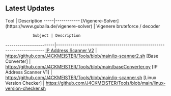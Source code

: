 
<center><div id="CounterVisitor"></div></center>

<h2>Latest Updates</h2>
Tool | Description
-----|------------
[Vigenere-Solver](https://www.guballa.de/vigenere-solver) | Vigenere bruteforce / decoder


                Subject | Description
------------------------|------------------------------------------------------------------------
[IP Address Scanner V2](https://www.guballa.de/vigenere-solver)  | https://github.com/J4CKMEISTER/Tools/blob/main/ip-scanner2.sh 
[Base Converter] | https://github.com/J4CKMEISTER/Tools/blob/main/baseConverter.py
[IP Address Scanner V1] | https://github.com/J4CKMEISTER/Tools/blob/main/ip-scanner.sh
[Linux Version Checker] | https://github.com/J4CKMEISTER/Tools/blob/main/linux-version-checker.sh



<script>


   var n = localStorage.getItem('on_load_counter');

    if (n === null) {
        n = 0;
    }

    n++;

    localStorage.setItem("on_load_counter", n);

    document.getElementById('CounterVisitor').innerHTML = 'You have visited this page '+ n + ' times';

                     
</script>


